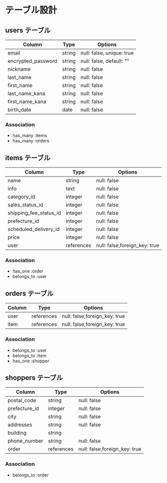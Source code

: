 # テーブル設計

## users テーブル

| Column             | Type         | Options                        |
| ------------------ | ------------ | ------------------------------ |
| email              | string       | null: false, unique: true      |
| encrypted_password | string       | null: false, default: ""       |
| nickname           | string       | null: false                    |
| last_name          | string       | null: false                    |
| first_name         | string       | null: false                    |
| last_name_kana     | string       | null: false                    |
| first_name_kana    | string       | null: false                    |
| birth_date         | date         | null: false                    |

### Association

- has_many :items
- has_many :orders

## items テーブル

| Column                 | Type         | Options                        |
| ---------------------- | ------------ | ------------------------------ |
| name                   | string       | null: false                    |
| info                   | text         | null: false                    |
| category_id            | integer      | null: false                    |
| sales_status_id        | integer      | null: false                    |
| shipping_fee_status_id | integer      | null: false                    |
| prefecture_id          | integer      | null: false                    |
| scheduled_delivery_id  | integer      | null: false                    |
| price                  | integer      | null: false                    |
| user                   | references   | null: false,foreign_key: true  |

### Association

- has_one :order
- belongs_to :user

## orders テーブル

| Column                 | Type         | Options                        |
| ---------------------- | ------------ | ------------------------------ |
| user                   | references   | null: false,foreign_key: true  |
| item                   | references   | null: false,foreign_key: true  |

### Association

- belongs_to :user
- belongs_to :item
- has_one :shopper

## shoppers テーブル

| Column                 | Type         | Options                        |
| ---------------------- | ------------ | ------------------------------ |
| postal_code            | string       | null: false                    |
| prefecture_id          | integer      | null: false                    |
| city                   | string       | null: false                    |
| addresses              | string       | null: false                    |
| building               | string       |                                |
| phone_number           | string       | null: false                    |
| order                  | references   | null: false,foreign_key: true  |

### Association

- belongs_to :order